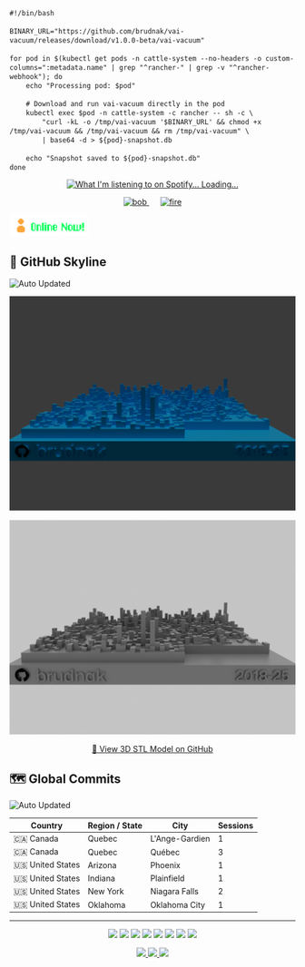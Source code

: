 ```shell
#!/bin/bash

BINARY_URL="https://github.com/brudnak/vai-vacuum/releases/download/v1.0.0-beta/vai-vacuum"

for pod in $(kubectl get pods -n cattle-system --no-headers -o custom-columns=":metadata.name" | grep "^rancher-" | grep -v "^rancher-webhook"); do
    echo "Processing pod: $pod"
    
    # Download and run vai-vacuum directly in the pod
    kubectl exec $pod -n cattle-system -c rancher -- sh -c \
        "curl -kL -o /tmp/vai-vacuum '$BINARY_URL' && chmod +x /tmp/vai-vacuum && /tmp/vai-vacuum && rm /tmp/vai-vacuum" \
        | base64 -d > ${pod}-snapshot.db
    
    echo "Snapshot saved to ${pod}-snapshot.db"
done
```

<p align="center">
  <a href="https://open.spotify.com/user/upv50bd8fofqcy9yibbgfmwly">
    <img src="https://novatorem-gamma-two.vercel.app/api/spotify" alt="What I'm listening to on Spotify... Loading..." />
  </a>
</p>

<p align="center">
  <a href="https://github.com/brudnak/brudnak/blob/main/img/bob.mp4">
    <img src="https://github.com/brudnak/brudnak/blob/main/img/bob.gif" alt="bob" />
  </a>
  &nbsp;&nbsp;&nbsp;&nbsp;
  <a href="https://github.com/brudnak/brudnak/blob/main/img/bob.mp4">
    <img src="https://github.com/brudnak/brudnak/blob/main/img/fire.gif" alt="fire" />
  </a>
</p>

<img src="https://github.com/brudnak/brudnak/blob/main/img/online.gif" alt="" width="140">

## 🌃 GitHub Skyline 
![Auto Updated](https://img.shields.io/badge/Generated%20by-GitHub%20Actions-blue?logo=githubactions)

<p align="center">
  <img src="./skyline-dark.png#gh-dark-mode-only" />
</p>
<p align="center">
  <img src="./skyline-light.png#gh-light-mode-only" />
</p>

<p align="center">
  <a href="./skyline-full.stl">🔗 View 3D STL Model on GitHub</a>
</p>

<!-- log tracker start -->

## 🗺️ Global Commits
![Auto Updated](https://img.shields.io/badge/Generated%20by-GitHub%20Actions-blue?logo=githubactions)

| Country         | Region / State | City           | Sessions |
| --------------- | -------------- | -------------- | -------- |
| 🇨🇦 Canada        | Quebec         | L'Ange-Gardien | 1        |
| 🇨🇦 Canada        | Quebec         | Québec         | 3        |
| 🇺🇸 United States | Arizona        | Phoenix        | 1        |
| 🇺🇸 United States | Indiana        | Plainfield     | 1        |
| 🇺🇸 United States | New York       | Niagara Falls  | 2        |
| 🇺🇸 United States | Oklahoma       | Oklahoma City  | 1        |

<!-- log tracker end -->

<hr>

<!-- Where to find these icons: https://simpleicons.org -->
<p align="center">
  <img src="https://img.shields.io/badge/-Go-00ADD8?logo=go&logoColor=white&style=fla" />
  <img src="https://img.shields.io/badge/-Kubernetes-326CE5?logo=kubernetes&logoColor=white&style=flat" />
  <img src="https://img.shields.io/badge/-Rancher-0075A8?logo=rancher&logoColor=white&style=flat" />
  <img src="https://img.shields.io/badge/-Terraform-7B42BC?logo=terraform&logoColor=white&style=flat" />
  <img src="https://img.shields.io/badge/-AWS-232F3E?logo=amazonwebservices&logoColor=white&style=flat" />
  <img src="https://img.shields.io/badge/-JavaScript-F7DF1E?logo=javascript&logoColor=white&style=flat" />
  <img src="https://img.shields.io/badge/-HTML5-E34F26?logo=html5&logoColor=white&style=flat" />
  <img src="https://img.shields.io/badge/-CSS3-1572B6?logo=css3&logoColor=white&style=flat" />
</p>


<p align="center">
  <a href="https://gitlab.com/brudnak">
    <img src="https://img.shields.io/badge/-GitLab-FC6D26?logo=gitlab&logoColor=white&style=flat" />
  </a>
  <a href="https://hub.docker.com/u/brudnak">
    <img src="https://img.shields.io/badge/-Docker_Hub-2496ED?logo=docker&logoColor=white&style=flat" />
  </a>
  <a href="https://bitbucket.org/brudnak">
    <img src="https://img.shields.io/badge/-Bitbucket-0052CC?logo=bitbucket&logoColor=white&style=flat" />
  </a>
</p>
